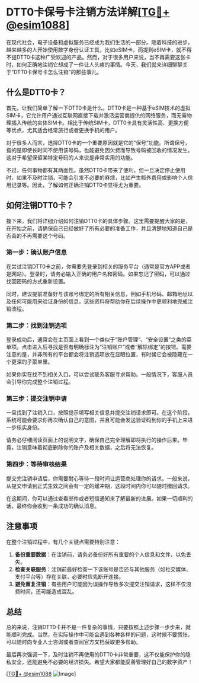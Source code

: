 # DTT0卡保号卡注销方法详解[[TG💪+ @esim1088](https://t.me/s/esim1088)]

在现代社会，电子设备和虚拟服务已经成为我们生活的一部分。随着科技的进步，越来越多的人开始使用数字身份认证工具，比如eSIM卡。而提到eSIM卡，就不得不提DTT0卡这种广受欢迎的产品。然而，对于很多用户来说，当不再需要这张卡时，如何正确地注销它却成了一件让人头疼的事情。今天，我们就来详细聊聊关于“DTT0卡保号卡怎么注销”的那些事儿。

## 什么是DTT0卡？

首先，让我们简单了解一下DTT0卡是什么。DTT0卡是一种基于eSIM技术的虚拟SIM卡，它允许用户通过互联网直接下载并激活运营商提供的网络服务，而无需物理插入传统的实体SIM卡。相比于传统SIM卡，DTT0卡具有灵活性高、更换方便等优点，尤其适合经常旅行或者更换手机的用户。

对于很多人而言，选择DTT0卡的一个重要原因就是它的“保号”功能。所谓保号，指的是即使长时间不使用该号码，也能避免因欠费而导致号码被回收的情况发生。这对于希望保留某特定号码的人来说是非常实用的功能。

不过，任何事物都有其两面性。虽然DTT0卡带来了便利，但一旦决定停止使用时，如果不及时注销，可能会引发不必要的麻烦，比如产生额外费用或影响个人信用记录等。因此，了解如何正确注销DTT0卡显得尤为重要。

## 如何注销DTT0卡？

接下来，我们将详细介绍如何注销DTT0卡的具体步骤。这里需要提醒大家的是，在开始之前，请确保自己已经做好了所有必要的准备工作，并且清楚地知道自己是否真的不再需要这个号码。

### 第一步：确认账户信息

在尝试注销DTT0卡之前，你需要先登录到相关的服务平台（通常是官方APP或者是网站）。登录时，请务必输入正确的用户名和密码。如果忘记了密码，可以通过找回密码的方式重新设置。

同时，建议提前准备好与该账号绑定的所有相关信息，例如手机号码、邮箱地址以及任何可能用来验证身份的信息。这些资料将帮助你在后续操作中更顺利地完成注销流程。

### 第二步：找到注销选项

登录成功后，通常会在主页面上看到一个类似于“账户管理”、“安全设置”之类的菜单项。点击进入后寻找是否有明确标注为“注销账户”或者“解除绑定”的按钮。需要注意的是，并非所有的平台都会将注销选项放在显眼位置，有时候它会被隐藏在一个更深的子菜单里。

如果你实在找不到相关入口，可以尝试联系客服寻求帮助。一般情况下，客服人员会引导你完成整个注销过程。

### 第三步：提交注销申请

一旦找到了注销入口，按照提示填写相关信息并提交注销请求即可。在这个阶段，系统可能会要求你再次确认自己的意图，并且可能会发送验证码到你的手机上来进一步核实身份。

请务必仔细阅读页面上的说明文字，确保自己完全理解即将执行的操作后果。毕竟，注销意味着彻底删除你的账户及相关数据，之后将无法恢复。

### 第四步：等待审核结果

提交完注销申请后，你需要耐心等待一段时间让运营商处理你的请求。一般来说，从提交申请到正式生效之间会有一定的缓冲期，这段时间内你可以随时撤回请求。

在这期间，你可以通过查看邮件或者短信通知来了解最新的进展。如果一切顺利的话，最终你会收到一条成功的确认消息。

## 注意事项

在整个注销过程中，有几个关键点需要特别注意：

1. **备份重要数据**：在注销前，请务必备份好所有重要的个人信息和文件，以免丢失。
2. **检查关联服务**：注销前最好检查一下该账号是否还与其他服务（如社交媒体、支付平台等）存在关联，必要时应先断开连接。
3. **避免重复注销**：有些用户可能因为误操作导致多次提交注销请求，这样不仅浪费时间，还可能造成混乱。

## 总结

总的来说，注销DTT0卡并不是一件复杂的事情，只要按照上述步骤一步步来，就能顺利完成。当然，在实际操作中可能会遇到各种各样的问题，这时候不要慌张，可以随时向专业人士咨询或者查阅官方文档获取更多帮助。

最后再次强调一下，及时注销不再使用的DTT0卡非常重要，这不仅能保护你的隐私安全，还能避免不必要的经济损失。希望大家都能妥善管理好自己的数字资产！

[[TG💪+ @esim1088](https://t.me/s/esim1088) ![Image](https://i.postimg.cc/4NQfJmqS/Snipaste-2025-05-13-00-14-12.png)]